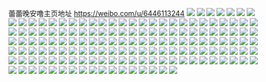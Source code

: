 蕾蕾晚安噜主页地址 https://weibo.com/u/6446113244 
![](https://wx4.sinaimg.cn/mw2000/0072fewsgy1h893van52ij30u010yn6j.jpg) 
![](https://wx4.sinaimg.cn/mw2000/0072fewsgy1h893vgmiq2j31dp1uahdt.jpg) 
![](https://wx4.sinaimg.cn/mw2000/0072fewsgy1h893vpzzbjj32fl1xvb2a.jpg) 
![](https://wx4.sinaimg.cn/mw2000/0072fewsgy1h893vv4q8ej30u00u0dpc.jpg) 
![](https://wx4.sinaimg.cn/mw2000/0072fewsgy1h7wijiu487j32dd35sqv6.jpg) 
![](https://wx4.sinaimg.cn/mw2000/0072fewsgy1h7wijk6czqj32dc35se83.jpg) 
![](https://wx4.sinaimg.cn/mw2000/0072fewsgy1h7wijm0dbuj32dc35snpf.jpg) 
![](https://wx4.sinaimg.cn/mw2000/0072fewsgy1h7wijnkhpxj32c03404qr.jpg) 
![](https://wx4.sinaimg.cn/mw2000/0072fewsgy1h7wijqefbej31xq2kz4qq.jpg) 
![](https://wx4.sinaimg.cn/mw2000/0072fewsgy1h7wijh7tbyj32c0340kjm.jpg) 
![](https://wx4.sinaimg.cn/mw2000/0072fewsgy1h40iz1pundj31mw1mwqv5.jpg) 
![](https://wx4.sinaimg.cn/mw2000/0072fewsgy1h40iyz5y0ej31n51n5u0x.jpg) 
![](https://wx4.sinaimg.cn/mw2000/0072fewsgy1h3l799gg5dj31sc2ds4qq.jpg) 
![](https://wx4.sinaimg.cn/mw2000/0072fewsgy1h3l79c7p68j31sc2ds1ky.jpg) 
![](https://wx4.sinaimg.cn/mw2000/0072fewsgy1h19iwfjzitj30ty13ytlz.jpg) 
![](https://wx4.sinaimg.cn/mw2000/0072fewsgy1h19iwfyc7sj30ty13ywsx.jpg) 
![](https://wx4.sinaimg.cn/mw2000/0072fewsgy1h19iwg95cbj30t612wao7.jpg) 
![](https://wx4.sinaimg.cn/mw2000/0072fewsgy1h19iwgxtiyj30wi16o7mo.jpg) 
![](https://wx4.sinaimg.cn/mw2000/0072fewsgy1h19iwhi5c1j30wi1617jt.jpg) 
![](https://wx4.sinaimg.cn/mw2000/0072fewsgy1h19iwifzb9j30wi16iwvq.jpg) 
![](https://wx4.sinaimg.cn/mw2000/0072fewsgy1h19iwj7xx3j30wi16otm8.jpg) 
![](https://wx4.sinaimg.cn/mw2000/0072fewsgy1h0zaeb7io7j31al1z04qp.jpg) 
![](https://wx4.sinaimg.cn/mw2000/0072fewsgy1h0zae3d4j1j31fs26qe81.jpg) 
![](https://wx4.sinaimg.cn/mw2000/0072fewsgy1h0zae4fz0rj31kw2dchdt.jpg) 
![](https://wx4.sinaimg.cn/mw2000/0072fewsgy1h0zae2hqtrj319i1waquq.jpg) 
![](https://wx4.sinaimg.cn/mw2000/0072fewsgy1h0zae6kv14j31kw2dckjl.jpg) 
![](https://wx4.sinaimg.cn/mw2000/0072fewsgy1h0zae5qru7j31kw2dckjl.jpg) 
![](https://wx4.sinaimg.cn/mw2000/0072fewsgy1h0zae8utr2j315y1mltui.jpg) 
![](https://wx4.sinaimg.cn/mw2000/0072fewsgy1h0zae9oojsj31eq24z7wh.jpg) 
![](https://wx4.sinaimg.cn/mw2000/0072fewsgy1h0zae7hycyj31kw2dckjl.jpg) 
![](https://wx4.sinaimg.cn/mw2000/0072fewsgy1h0wp04xrb4j32c0340u0y.jpg) 
![](https://wx4.sinaimg.cn/mw2000/0072fewsgy1h0wp06ufi9j32063044qq.jpg) 
![](https://wx4.sinaimg.cn/mw2000/0072fewsgy1h0wp08h3z3j31o82qiu0x.jpg) 
![](https://wx4.sinaimg.cn/mw2000/0072fewsgy1h0wp0aq0nij32c03404qr.jpg) 
![](https://wx4.sinaimg.cn/mw2000/0072fewsgy1h0wp0d27k7j31v72osb2a.jpg) 
![](https://wx4.sinaimg.cn/mw2000/0072fewsgy1h0wp0doniqj30wi1lsqey.jpg) 
![](https://wx4.sinaimg.cn/mw2000/0072fewsgy1h0wp0e4w5rj30wi1lsk46.jpg) 
![](https://wx4.sinaimg.cn/mw2000/0072fewsgy1h0wp02lpqfj312h0u0ams.jpg) 
![](https://wx4.sinaimg.cn/mw2000/0072fewsgy1h0wp1bydzej31sc2ds1ky.jpg) 
![](https://wx4.sinaimg.cn/mw2000/0072fewsgy1h0gafez2clj32c0340hdv.jpg) 
![](https://wx4.sinaimg.cn/mw2000/0072fewsgy1h0gafg353sj32c0340e82.jpg) 
![](https://wx4.sinaimg.cn/mw2000/0072fewsgy1gz7bis31cfj32c0340b2b.jpg) 
![](https://wx4.sinaimg.cn/mw2000/0072fewsgy1gz7bim9gi0j32772lx4qr.jpg) 
![](https://wx4.sinaimg.cn/mw2000/0072fewsgy1gz7bixkk7cj322q22xx6p.jpg) 
![](https://wx4.sinaimg.cn/mw2000/0072fewsgy1gz7bj8ovuyj32c0340kjo.jpg) 
![](https://wx4.sinaimg.cn/mw2000/0072fewsgy1gz7bj3a4mzj32c0340hdv.jpg) 
![](https://wx4.sinaimg.cn/mw2000/0072fewsgy1gz7bjdc3yej32c03404qs.jpg) 
![](https://wx4.sinaimg.cn/mw2000/0072fewsgy1gz7bjhk3fnj32c03404qr.jpg) 
![](https://wx4.sinaimg.cn/mw2000/0072fewsgy1gz7bjrn3gkj31v72lde82.jpg) 
![](https://wx4.sinaimg.cn/mw2000/0072fewsgy1gz7bjn94foj31ru1lmqv5.jpg) 
![](https://wx4.sinaimg.cn/mw2000/0072fewsgy1gywujd2ctuj32hm258npf.jpg) 
![](https://wx4.sinaimg.cn/mw2000/0072fewsgy1gywujfex7gj32582581kz.jpg) 
![](https://wx4.sinaimg.cn/mw2000/0072fewsgy1gvf5v1vcrcj61sc2ds7wh02.jpg) 
![](https://wx4.sinaimg.cn/mw2000/0072fewsgy1gvf5v0bx5hj61sc2ds1g202.jpg) 
![](https://wx4.sinaimg.cn/mw2000/0072fewsgy1gv28umgod8j61nw27khdu02.jpg) 
![](https://wx4.sinaimg.cn/mw2000/0072fewsgy1gv28ukqh5lj61j11yt4qp02.jpg) 
![](https://wx4.sinaimg.cn/mw2000/0072fewsgy1gv28ur2591j61h71uo4nt02.jpg) 
![](https://wx4.sinaimg.cn/mw2000/0072fewsgy1gv28upar99j61h31l97wh02.jpg) 
![](https://wx4.sinaimg.cn/mw2000/0072fewsgy1gv28ujlhhjj6132146qqq02.jpg) 
![](https://wx4.sinaimg.cn/mw2000/0072fewsgy1gv28uq8kl4j61v72hmhdu02.jpg) 
![](https://wx4.sinaimg.cn/mw2000/0072fewsgy1gv28uibi9dj61p329gb2902.jpg) 
![](https://wx4.sinaimg.cn/mw2000/0072fewsgy1gv28usswjdj61po2a8u0y02.jpg) 
![](https://wx4.sinaimg.cn/mw2000/0072fewsgy1gv28uvepdaj61v82hmnpf02.jpg) 
![](https://wx4.sinaimg.cn/mw2000/0072fewsgy1gv28uyjiaqj62c0340hdy02.jpg) 
![](https://wx4.sinaimg.cn/mw2000/0072fewsgy1gv28uz3rnfj60zd12kalt02.jpg) 
![](https://wx4.sinaimg.cn/mw2000/0072fewsgy1guyd483r0jj61hv26e1kx02.jpg) 
![](https://wx4.sinaimg.cn/mw2000/0072fewsgy1guyd4addqij61h822iqv002.jpg) 
![](https://wx4.sinaimg.cn/mw2000/0072fewsgy1guyd49i3gnj61aa1gmha902.jpg) 
![](https://wx4.sinaimg.cn/mw2000/0072fewsgy1guyd4bq6omj60n00vmwng02.jpg) 
![](https://wx4.sinaimg.cn/mw2000/0072fewsgy1guyd4b7ltkj610524dtsy02.jpg) 
![](https://wx4.sinaimg.cn/mw2000/0072fewsgy1guyd4c9hm8j60z61wp19202.jpg) 
![](https://wx4.sinaimg.cn/mw2000/0072fewsgy1guyd4cyvu5j60v01pxduq02.jpg) 
![](https://wx4.sinaimg.cn/mw2000/0072fewsgy1guyd4dws15j61ih25q1kx02.jpg) 
![](https://wx4.sinaimg.cn/mw2000/0072fewsgy1guyd4fpg0hj62aq1j47wh02.jpg) 
![](https://wx4.sinaimg.cn/mw2000/0072fewsgy1gugc5tybytj61mn267b2b02.jpg) 
![](https://wx4.sinaimg.cn/mw2000/0072fewsgy1gugc7kejzjj61n026okjm02.jpg) 
![](https://wx4.sinaimg.cn/mw2000/0072fewsgy1gugc8j1g43j62c02c0e8402.jpg) 
![](https://wx4.sinaimg.cn/mw2000/0072fewsgy1gugc8odvkzj61t22erb2b02.jpg) 
![](https://wx4.sinaimg.cn/mw2000/0072fewsgy1gugc8vxke7j62c0340u0z02.jpg) 
![](https://wx4.sinaimg.cn/mw2000/0072fewsgy1gugc7hdgqzj62c0340kjn02.jpg) 
![](https://wx4.sinaimg.cn/mw2000/0072fewsgy1gugc93eb41j62c0340x6r02.jpg) 
![](https://wx4.sinaimg.cn/mw2000/0072fewsgy1gugc99eqjdj62c02c0qv702.jpg) 
![](https://wx4.sinaimg.cn/mw2000/0072fewsgy1gsuel7y2uij31hg1z27wh.jpg) 
![](https://wx4.sinaimg.cn/mw2000/0072fewsgy1gsvine1e2wj31iy23bhdt.jpg) 
![](https://wx4.sinaimg.cn/mw2000/0072fewsgy1gsuel5d9jdj310z1dbqcw.jpg) 
![](https://wx4.sinaimg.cn/mw2000/0072fewsgy1gsvingrdbnj31ns26uu0x.jpg) 
![](https://wx4.sinaimg.cn/mw2000/0072fewsgy1gsvinbbmpgj31ua2a0kjl.jpg) 
![](https://wx4.sinaimg.cn/mw2000/0072fewsgy1gqvtm8v2mdj31r22lke81.jpg) 
![](https://wx4.sinaimg.cn/mw2000/0072fewsgy1gqvtmj3yc7j315v1puhdt.jpg) 
![](https://wx4.sinaimg.cn/mw2000/0072fewsgy1gqvtmbl26mj31y126rqlw.jpg) 
![](https://wx4.sinaimg.cn/mw2000/0072fewsgy1gqvtmcg3dhj30n01ds0w9.jpg) 
![](https://wx4.sinaimg.cn/mw2000/0072fewsgy1gqvtmsriaij32802tjx6q.jpg) 
![](https://wx4.sinaimg.cn/mw2000/0072fewsgy1gqvtmg28h5j322i2cy1ky.jpg) 
![](https://wx4.sinaimg.cn/mw2000/0072fewsgy1gqvtma0tmsj31tk1gok0c.jpg) 
![](https://wx4.sinaimg.cn/mw2000/0072fewsgy1gqvtmkryguj31t22894ho.jpg) 
![](https://wx4.sinaimg.cn/mw2000/0072fewsgy1gqvtmv2m62j31jl21k4qp.jpg) 
![](https://wx4.sinaimg.cn/mw2000/0072fewsgy1gqlj31ux38j32c02uikfs.jpg) 
![](https://wx4.sinaimg.cn/mw2000/0072fewsgy1gqlj35o2dij315g12nn80.jpg) 
![](https://wx4.sinaimg.cn/mw2000/0072fewsgy1gqlj349av4j32c0240tx8.jpg) 
![](https://wx4.sinaimg.cn/mw2000/0072fewsgy1gqlj370wc0j31qx1qxnck.jpg) 
![](https://wx4.sinaimg.cn/mw2000/0072fewsgy1gqlj39hg7xj31m41xvb29.jpg) 
![](https://wx4.sinaimg.cn/mw2000/0072fewsgy1gqlj3ceg4nj31x32ozkjl.jpg) 
![](https://wx4.sinaimg.cn/mw2000/0072fewsgy1gqlj2y2zn1j31gz1gzwp0.jpg) 
![](https://wx4.sinaimg.cn/mw2000/0072fewsgy1gqlj2zi0h0j31i41i416f.jpg) 
![](https://wx4.sinaimg.cn/mw2000/0072fewsgy1gq4idncit1j31sc2dsnpe.jpg) 
![](https://wx4.sinaimg.cn/mw2000/0072fewsgy1gq4ie08ctrj31is288h4h.jpg) 
![](https://wx4.sinaimg.cn/mw2000/0072fewsgy1gq4idozk0vj31vt2ahqny.jpg) 
![](https://wx4.sinaimg.cn/mw2000/0072fewsgy1gq4idqtksfj31vp2mfno3.jpg) 
![](https://wx4.sinaimg.cn/mw2000/0072fewsgy1gq4idsyws7j31wr2mub10.jpg) 
![](https://wx4.sinaimg.cn/mw2000/0072fewsgy1gq4idkmtj8j32c0340kjo.jpg) 
![](https://wx4.sinaimg.cn/mw2000/0072fewsgy1gq4iduvzaej324o2pp4qp.jpg) 
![](https://wx4.sinaimg.cn/mw2000/0072fewsgy1gq4idx154jj31wv1yfh88.jpg) 
![](https://wx4.sinaimg.cn/mw2000/0072fewsgy1gq4idytyg7j31oc2j0e4o.jpg) 
![](https://wx4.sinaimg.cn/mw2000/0072fewsgy1gpu3vn6exlj32c0340hdv.jpg) 
![](https://wx4.sinaimg.cn/mw2000/0072fewsgy1gpu3vu3qklj32c03401l0.jpg) 
![](https://wx4.sinaimg.cn/mw2000/0072fewsgy1gpu3vznvi7j32c0340qv6.jpg) 
![](https://wx4.sinaimg.cn/mw2000/0072fewsgy1gpu3w6r6paj32c0340b2c.jpg) 
![](https://wx4.sinaimg.cn/mw2000/0072fewsgy1gpu3wd3pnwj32c0340b2c.jpg) 
![](https://wx4.sinaimg.cn/mw2000/0072fewsgy1gpu3vgjy8tj32c02c0npd.jpg) 
![](https://wx4.sinaimg.cn/mw2000/0072fewsgy1gpnkidu3fhj31sc26kb29.jpg) 
![](https://wx4.sinaimg.cn/mw2000/0072fewsgy1gpnkii78wwj31sc2dsu0y.jpg) 
![](https://wx4.sinaimg.cn/mw2000/0072fewsgy1gpnkim3wkmj31ji25mhdu.jpg) 
![](https://wx4.sinaimg.cn/mw2000/0072fewsgy1gpnkiqly9sj31sc2dsu0y.jpg) 
![](https://wx4.sinaimg.cn/mw2000/0072fewsgy1gpafktgm4zj31gv1kw1kx.jpg) 
![](https://wx4.sinaimg.cn/mw2000/0072fewsgy1gpafksd9knj31sc264npd.jpg) 
![](https://wx4.sinaimg.cn/mw2000/0072fewsgy1gpafjhg22nj31sc2dskjm.jpg) 
![](https://wx4.sinaimg.cn/mw2000/0072fewsgy1gpafkfyk1sj31sc2dskjm.jpg) 
![](https://wx4.sinaimg.cn/mw2000/0072fewsgy1gpafkzs2coj31sc212u0x.jpg) 
![](https://wx4.sinaimg.cn/mw2000/0072fewsgy1gpafkvhvllj31sc2dskjm.jpg) 
![](https://wx4.sinaimg.cn/mw2000/0072fewsgy1gpafky5gb4j31sc2dsnpe.jpg) 
![](https://wx4.sinaimg.cn/mw2000/0072fewsgy1gpafib6bs3j31kw1gv1kx.jpg) 
![](https://wx4.sinaimg.cn/mw2000/0072fewsgy1gmhhqbv4rjj30u00u0wjk.jpg) 
![](https://wx4.sinaimg.cn/mw2000/0072fewsgy1gmhhqc92bej30u00u0dl2.jpg) 
![](https://wx4.sinaimg.cn/mw2000/0072fewsgy1gmhhqbesjzj30u00u00yb.jpg) 
![](https://wx4.sinaimg.cn/mw2000/0072fewsgy1gmhhqcmnfsj30u00u0q88.jpg) 
![](https://wx4.sinaimg.cn/mw2000/0072fewsgy1glwv1jse4wj30n00j0dmb.jpg) 
![](https://wx4.sinaimg.cn/mw2000/0072fewsgy1glwv1j8qnij30n00h00ze.jpg) 
![](https://wx4.sinaimg.cn/mw2000/0072fewsgy1glwv1iq8e7j30n00w0wre.jpg) 
![](https://wx4.sinaimg.cn/mw2000/0072fewsgy1glwv1p2z4wj32c0340b2b.jpg) 
![](https://wx4.sinaimg.cn/mw2000/0072fewsgy1glwv1h0yoyj30kt0tuwqm.jpg) 
![](https://wx4.sinaimg.cn/mw2000/0072fewsgy1glwv1sp71rj32c02c04qn.jpg) 
![](https://wx4.sinaimg.cn/mw2000/0072fewsgy1glwv1qwjg6j32c02c0b1z.jpg) 
![](https://wx4.sinaimg.cn/mw2000/0072fewsgy1glwv1uwe49j32c02c0kjl.jpg) 
![](https://wx4.sinaimg.cn/mw2000/0072fewsgy1glwv2nffvgj32c02c07wh.jpg) 
![](https://wx4.sinaimg.cn/mw2000/0072fewsgy1gjpwe08o3kj30u015qaji.jpg) 
![](https://wx4.sinaimg.cn/mw2000/0072fewsgy1gjpweaaja6j31121ladif.jpg) 
![](https://wx4.sinaimg.cn/mw2000/0072fewsgy1gjpwdw5al8j308608ymx1.jpg) 
![](https://wx4.sinaimg.cn/mw2000/0072fewsgy1gjpwdzqc1uj30j20j2dge.jpg) 
![](https://wx4.sinaimg.cn/mw2000/0072fewsgy1gjpwdwqn5mj30n00mhgyj.jpg) 
